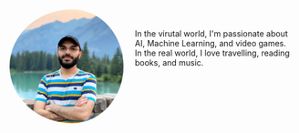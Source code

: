
<div>
  <img src="/image3.jpg" width="200" style="border-radius: 50%; float:left; padding-right: 20px;"/> 
  <br>
  <br>
  In the virutal world, I'm passionate about AI, Machine Learning, and video games.
  <br>
  In the real world, I love travelling, reading books, and music.
  <br>
  <br>
</div>

